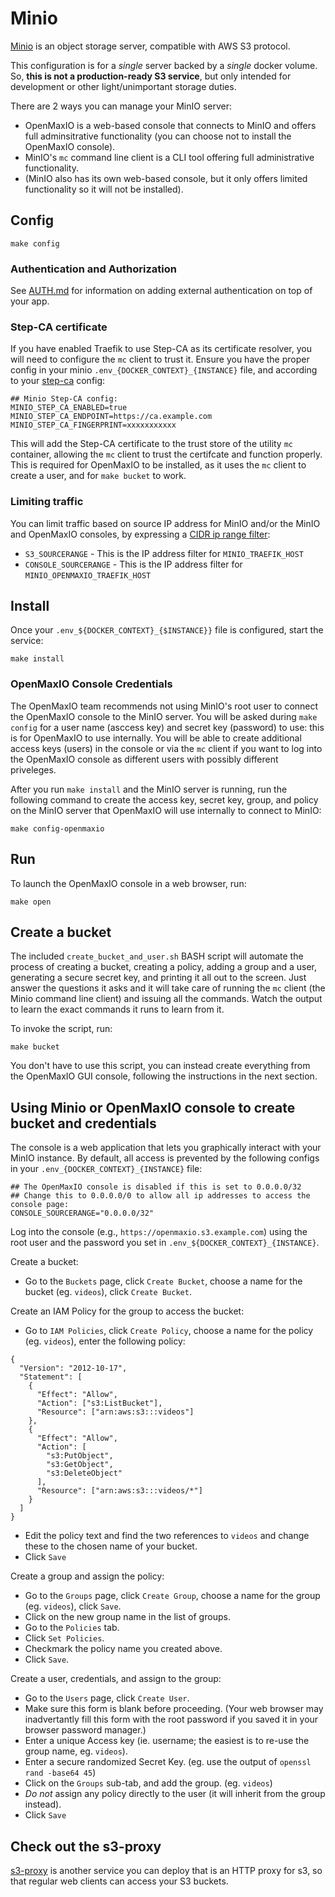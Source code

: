 # Minio

[Minio](https://github.com/minio/minio) is an object storage server,
compatible with AWS S3 protocol.

This configuration is for a *single* server backed by a *single*
docker volume. So, **this is not a production-ready S3 service**, but
only intended for development or other light/unimportant storage
duties.

There are 2 ways you can manage your MinIO server:
 * OpenMaxIO is a web-based console that connects to MinIO and offers
  full adminsitrative functionality (you can choose not to install the
  OpenMaxIO console).
 * MinIO's `mc` command line client is a CLI tool offering full
  administrative functionality.
 * (MinIO also has its own web-based console, but it only offers
  limited functionality so it will not be installed).

## Config

```
make config
```

### Authentication and Authorization

See [AUTH.md](../AUTH.md) for information on adding external
authentication on top of your app.

### Step-CA certificate

If you have enabled Traefik to use Step-CA as its certificate
resolver, you will need to configure the `mc` client to trust it.
Ensure you have the proper config in your minio
`.env_{DOCKER_CONTEXT}_{INSTANCE}` file, and according to your
[step-ca](../step-ca) config:

```
## Minio Step-CA config:
MINIO_STEP_CA_ENABLED=true
MINIO_STEP_CA_ENDPOINT=https://ca.example.com
MINIO_STEP_CA_FINGERPRINT=xxxxxxxxxxx
```

This will add the Step-CA certificate to the trust store of the
utility `mc` container, allowing the `mc` client to trust the
certifcate and function properly. This is required for OpenMaxIO to be
installed, as it uses the `mc` client to create a user, and for `make
bucket` to work.

### Limiting traffic

You can limit traffic based on source IP address for MinIO and/or the
MinIO and OpenMaxIO consoles, by expressing a [CIDR ip range
filter](https://doc.traefik.io/traefik/middlewares/tcp/ipallowlist/):

 * `S3_SOURCERANGE` - This is the IP address filter for
   `MINIO_TRAEFIK_HOST`
 * `CONSOLE_SOURCERANGE` - This is the IP address filter for
   `MINIO_OPENMAXIO_TRAEFIK_HOST`

## Install

Once your `.env_${DOCKER_CONTEXT}_{$INSTANCE}}` file is configured,
start the service:

```
make install
```

### OpenMaxIO Console Credentials

The OpenMaxIO team recommends not using MinIO's root user to connect
the OpenMaxIO console to the MinIO server. You will be asked during
`make config` for a user name (asccess key) and secret key (password)
to use: this is for OpenMaxIO to use internally. You will be able to
create additional access keys (users) in the console or via the `mc`
client if you want to log into the OpenMaxIO console as different
users with possibly different priveleges.

After you run `make install` and the MinIO server is running, run the
following command to create the access key, secret key, group, and
policy on the MinIO server that OpenMaxIO will use internally to
connect to MinIO:

```
make config-openmaxio
```

## Run

To launch the OpenMaxIO console in a web browser, run:

```
make open
```

## Create a bucket

The included `create_bucket_and_user.sh` BASH script will automate the
process of creating a bucket, creating a policy, adding a group and a
user, generating a secure secret key, and printing it all out to the
screen. Just answer the questions it asks and it will take care of
running the `mc` client (the Minio command line client) and issuing
all the commands. Watch the output to learn the exact commands it runs
to learn from it.

To invoke the script, run:

```
make bucket
```

You don't have to use this script, you can instead create everything
from the OpenMaxIO GUI console, following the instructions in the next
section.

## Using Minio or OpenMaxIO console to create bucket and credentials

The console is a web application that lets you graphically interact
with your MinIO instance. By default, all access is prevented by the
following configs in your `.env_{DOCKER_CONTEXT}_{INSTANCE}` file:

```
## The OpenMaxIO console is disabled if this is set to 0.0.0.0/32
## Change this to 0.0.0.0/0 to allow all ip addresses to access the console page:
CONSOLE_SOURCERANGE="0.0.0.0/32"
```

Log into the console (e.g., `https://openmaxio.s3.example.com`) using
the root user and the password you set in
`.env_${DOCKER_CONTEXT}_{INSTANCE}`.

Create a bucket:

 * Go to the `Buckets` page, click `Create Bucket`, choose a name for
   the bucket (eg. `videos`), click `Create Bucket`.

Create an IAM Policy for the group to access the bucket:

 * Go to `IAM Policies`, click `Create Policy`, choose a name for the
   policy (eg. `videos`), enter the following policy:


```
{
  "Version": "2012-10-17",
  "Statement": [
    {
      "Effect": "Allow",
      "Action": ["s3:ListBucket"],
      "Resource": ["arn:aws:s3:::videos"]
    },
    {
      "Effect": "Allow",
      "Action": [
        "s3:PutObject",
        "s3:GetObject",
        "s3:DeleteObject"
      ],
      "Resource": ["arn:aws:s3:::videos/*"]
    }
  ]
}
```

 * Edit the policy text and find the two references to `videos` and
   change these to the chosen name of your bucket.
 * Click `Save`

Create a group and assign the policy:

 * Go to the `Groups` page, click `Create Group`, choose a name for
   the group (eg. `videos`), click `Save`.
 * Click on the new group name in the list of groups.
 * Go to the `Policies` tab.
 * Click `Set Policies`.
 * Checkmark the policy name you created above.
 * Click `Save`.

Create a user, credentials, and assign to the group:

 * Go to the `Users` page, click `Create User`.
 * Make sure this form is blank before proceeding. (Your web browser
   may inadvertantly fill this form with the root password if you
   saved it in your browser password manager.)
 * Enter a unique Access key (ie. username; the easiest is to re-use
   the group name, eg. `videos`).
 * Enter a secure randomized Secret Key. (eg. use the output of
   `openssl rand -base64 45`)
 * Click on the `Groups` sub-tab, and add the group. (eg. `videos`)
 * *Do not* assign any policy directly to the user (it will inherit
   from the group instead).
 * Click `Save`

## Check out the s3-proxy

[s3-proxy](../s3-proxy) is another service you can deploy that is an
HTTP proxy for s3, so that regular web clients can access your S3
buckets.

